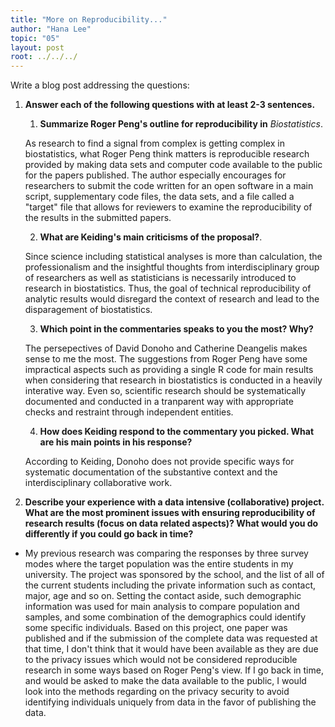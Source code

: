 ```yaml
---
title: "More on Reproducibility..."
author: "Hana Lee"
topic: "05"
layout: post
root: ../../../
---
```


Write a blog post addressing the questions: 

1. **Answer each of the following questions with at least 2-3 sentences.**

    1. **Summarize Roger Peng's outline for reproducibility in** *Biostatistics*.  
    
    As research to find a signal from complex is getting complex in biostatistics, what Roger Peng think matters is reproducible research provided by making data sets and computer code available to the public for the papers published. The author especially encourages for researchers to submit the code written for an open software in a main script, supplementary code files, the data sets, and a file called a "target" file that allows for reviewers to examine the reproducibility of the results in the submitted papers.  
    
    2. **What are Keiding's main criticisms of the proposal?**.  
    
    Since science including statistical analyses is more than calculation, the professionalism and the insightful thoughts from interdisciplinary group of researchers as well as statisticians is necessarily introduced to research in biostatistics. Thus, the goal of technical reproducibility of analytic results would disregard the context of research and lead to the disparagement of biostatistics.  
    
    3. **Which point in the commentaries speaks to you the most? Why?**  
    
    The persepectives of David Donoho and Catherine Deangelis makes sense to me the most. The suggestions from Roger Peng have some impractical aspects such as providing a single R code for main results when considering that research in biostatistics is conducted in a heavily interative way. Even so, scientific research should be systematically documented and conducted in a tranparent way with appropriate checks and restraint through independent entities.  
    
    4. **How does Keiding respond to the commentary you picked. What are his main points in his response?**  
    
    According to Keiding, Donoho does not provide specific ways for systematic documentation of the substantive context and the interdisciplinary collaborative work.  
    
2. **Describe your experience with a data intensive (collaborative) project. What are the most prominent issues with ensuring reproducibility of research results (focus on data related aspects)? What would you do differently if you could go back in time?**

- My previous research was comparing the responses by three survey modes where the target population was the entire students in my university. The project was sponsored by the school, and the list of all of the current students including the private information such as contact, major, age and so on. Setting the contact aside, such demographic information was used for main analysis to compare population and samples, and some combination of the demographics could identify some specific individuals. Based on this project, one paper was published and if the submission of the complete data was requested at that time, I don't think that it would have been available as they are due to the privacy issues which would not be considered reproducible research in some ways based on Roger Peng's view. If I go back in time, and would be asked to make the data available to the public, I would look into the methods regarding on the privacy security to avoid identifying individuals uniquely from data in the favor of publishing the data.
